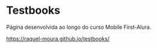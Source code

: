 # Testbooks
Página desenvolvida ao longo do curso Mobile First-Alura.

 https://raquel-moura.github.io/testbooks/
